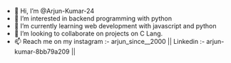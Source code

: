 - 👋 Hi, I’m @Arjun-Kumar-24
- 👀 I’m interested in backend programming with python
- 🌱 I’m currently learning web development with javascript and python
- 💞️ I’m looking to collaborate on projects on C Lang.
- 📫 Reach me on my instagram :- arjun_since__2000 ||
                     Linkedin :- arjun-kumar-8bb79a209 ||
                     

<!---
Arjun-Kumar-24/Arjun-Kumar-24 is a ✨ special ✨ repository because its `README.md` (this file) appears on your GitHub profile.
You can click the Preview link to take a look at your changes.
--->
